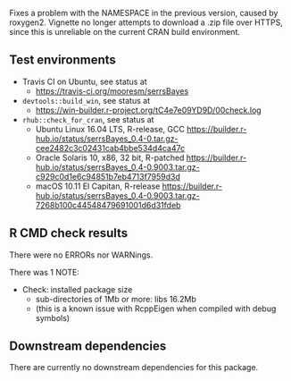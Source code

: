 Fixes a problem with the NAMESPACE in the previous version, caused by roxygen2. Vignette no longer attempts to download a .zip file over HTTPS, since this is unreliable on the current CRAN build environment.

## Test environments

* Travis CI on Ubuntu, see status at
    + <https://travis-ci.org/mooresm/serrsBayes>
* `devtools::build_win`, see status at
    + <https://win-builder.r-project.org/tC4e7e09YD9D/00check.log>
* `rhub::check_for_cran`, see status at
    + Ubuntu Linux 16.04 LTS, R-release, GCC <https://builder.r-hub.io/status/serrsBayes_0.4-0.tar.gz-cee2482c3c02431cab4bbe534d4ca47c>
    + Oracle Solaris 10, x86, 32 bit, R-patched <https://builder.r-hub.io/status/serrsBayes_0.4-0.9003.tar.gz-c929c0d1e6c94851b7eb4713f7959d3d>
    + macOS 10.11 El Capitan, R-release <https://builder.r-hub.io/status/serrsBayes_0.4-0.9003.tar.gz-7268b100c44548479691001d6d31fdeb>

## R CMD check results
There were no ERRORs nor WARNings. 

There was 1 NOTE:

* Check: installed package size 
    - sub-directories of 1Mb or more: libs  16.2Mb
    - (this is a known issue with RcppEigen when compiled with debug symbols)

## Downstream dependencies
There are currently no downstream dependencies for this package.
